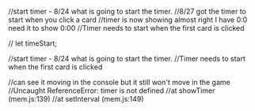 //start timer - 8/24 what is going to start the timer. 
//8/27 got the timer to start when you click a card 
//timer is now showing almost right I have 0:0 need it to show 0:00
//Timer needs to start when the first card is clicked 

// let timeStart;

//start timer - 8/24 what is going to start the timer. 
//Timer needs to start when the first card is clicked


//can see it moving in the console but it still won't move in the game
//Uncaught ReferenceError: timer is not defined
//at showTimer (mem.js:139)
//at setInterval (mem.js:149)